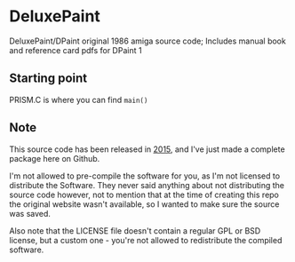 # DeluxePaint

DeluxePaint/DPaint original 1986 amiga source code; Includes manual book and reference card pdfs for DPaint 1

## Starting point

PRISM.C is where you can find `main()`

## Note

This source code has been released in [2015](https://www.computerhistory.org/atchm/electronic-arts-deluxepaint-early-source-code/), and I've just made a complete package here on Github.

I'm not allowed to pre-compile the software for you, as I'm not licensed to distribute the Software. They never said anything about not distributing the source code however, not to mention that at the time of creating this repo the original website wasn't available, so I wanted to make sure the source was saved.

Also note that the LICENSE file doesn't contain a regular GPL or BSD license, but a custom one - you're not allowed to redistribute the compiled software.

